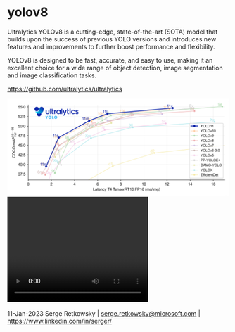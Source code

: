 # yolov8

Ultralytics YOLOv8 is a cutting-edge, state-of-the-art (SOTA) model that builds upon the success of previous YOLO versions and introduces new features and improvements to further boost performance and flexibility.

YOLOv8 is designed to be fast, accurate, and easy to use, making it an excellent choice for a wide range of object detection, image segmentation and image classification tasks.

https://github.com/ultralytics/ultralytics

<img src="https://raw.githubusercontent.com/ultralytics/assets/main/yolov8/yolo-comparison-plots.png">


<video width="320" height="240" controls>
  <source src="object_detection_paris.mp4" type="video/mp4">
</video>


11-Jan-2023 Serge Retkowsky | serge.retkowsky@microsoft.com | https://www.linkedin.com/in/serger/
